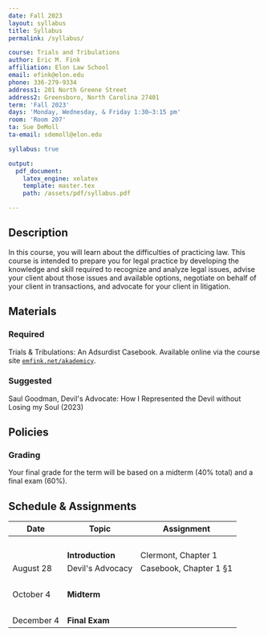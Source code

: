 ```yaml
---
date: Fall 2023
layout: syllabus
title: Syllabus
permalink: /syllabus/

course: Trials and Tribulations
author: Eric M. Fink
affiliation: Elon Law School
email: efink@elon.edu
phone: 336-279-9334
address1: 201 North Greene Street
address2: Greensboro, North Carolina 27401
term: 'Fall 2023'
days: 'Monday, Wednesday, & Friday 1:30–3:15 pm'
room: 'Room 207'
ta: Sue DeMoll
ta-email: sdemoll@elon.edu

syllabus: true

output:
  pdf_document:
    latex_engine: xelatex
    template: master.tex
    path: /assets/pdf/syllabus.pdf

---
```


## Description

In this course, you will learn about the difficulties of practicing law. This course is intended to prepare you for legal practice by developing the knowledge and skill required to recognize and analyze legal issues, advise your client about those issues and available options, negotiate on behalf of your client in transactions, and advocate for your client in litigation.

## Materials

### Required 

Trials & Tribulations: An Adsurdist Casebook. Available online via the course site [`emfink.net/akademicy`](https://www.emfink.net/akademicky).

### Suggested 

Saul Goodman, Devil's Advocate: How I Represented the Devil without Losing my Soul (2023)

## Policies

### Grading

Your final grade for the term will be based on a midterm (40% total) and a final exam (60%).

## Schedule & Assignments

<div class="fullwidth">

 **Date** | **Topic**  | **Assignment**
--|---|--
 &nbsp; | &nbsp; | &nbsp;
 &nbsp; | **Introduction** | Clermont, Chapter 1
 August 28 | Devil's Advocacy | Casebook, Chapter 1 §1
  &nbsp; |  &nbsp; |  &nbsp;
 October 4 | **Midterm** | &nbsp; 
  &nbsp; |  &nbsp; |  &nbsp;
 December 4 | **Final Exam** | &nbsp;

</div>